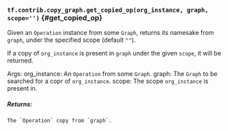 ### `tf.contrib.copy_graph.get_copied_op(org_instance, graph, scope='')` {#get_copied_op}

Given an `Operation` instance from some `Graph`, returns
its namesake from `graph`, under the specified scope
(default `""`).

If a copy of `org_instance` is present in `graph` under the given
`scope`, it will be returned.

Args:
org_instance: An `Operation` from some `Graph`.
graph: The `Graph` to be searched for a copr of `org_instance`.
scope: The scope `org_instance` is present in.

##### Returns:

    The `Operation` copy from `graph`.

